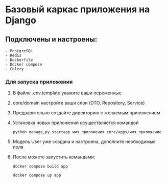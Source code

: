 # Базовый каркас приложения на Django



## Подключены и настроены:

    - PostgreSQL
    - Redis
    - Dockerfile
    - Docker compose
    - Celery


### Для запуска приложения

1. В файле .env.template укажите ваши переменные
2. core/domain настройте ваши слои (DTO, Repository, Service)
3. Предварительно создайте директорию с желаемым приложением
4. 
    Установка новых приложений осуществляется командой

    ```python manage,py startapp имя_приложения core/apps/имя_приложение```
5. Модель User уже создана и настроена, дополните необходимые поля
6. После можете запустить командами:

    ```docker compose build app```

    ```docker compose up app```